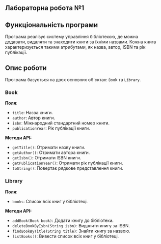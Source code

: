 ## Лабораторна робота №1

## Функціональність програми

Програма реалізує систему управління бібліотекою, де можна додавати, видаляти та знаходити книги за їхніми назвами. Кожна книга характеризується такими атрибутами, як назва, автор, ISBN та рік публікації.

## Опис роботи

Програма базується на двох основних об'єктах: `Book` та `Library`.

### Book

**Поля:**
- `title`: Назва книги.
- `author`: Автор книги.
- `isbn`: Міжнародний стандартний номер книги.
- `publicationYear`: Рік публікації книги.

**Методи API:**
- `getTitle()`: Отримати назву книги.
- `getAuthor()`: Отримати автора книги.
- `getIsbn()`: Отримати ISBN книги.
- `getPublicationYear()`: Отримати рік публікації книги.
- `toString()`: Повертає рядкове представлення книги.

### Library

**Поля:**
- `books`: Список всіх книг у бібліотеці.

**Методи API:**
- `addBook(Book book)`: Додати книгу до бібліотеки.
- `deleteBookByIsbn(String isbn)`: Видалити книгу за ISBN.
- `findBookByTitle(String title)`: Знайти книгу за назвою.
- `listBooks()`: Вивести список всіх книг у бібліотеці.
